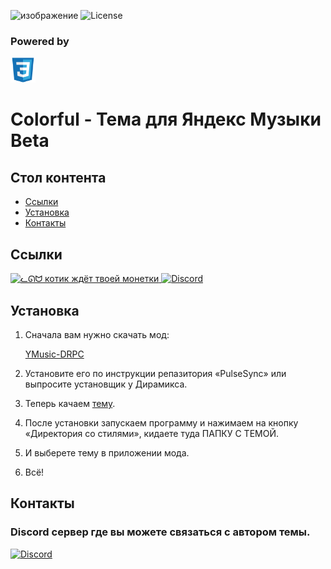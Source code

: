 ![изображение](https://github.com/user-attachments/assets/37559deb-4897-4b5b-8f08-73aba42ed10e)
![License](https://img.shields.io/github/license/Diramix/Spotify-Music.svg?style=for-the-badge)

### Powered by
<a href="https://developer.mozilla.org/en-US/docs/Web/CSS"><img src="https://raw.githubusercontent.com/devicons/devicon/master/icons/css3/css3-original.svg" height="40px" width="40px" /></a>
    
# Colorful - Тема для Яндекс Музыки Beta

## Стол контента
- [Ссылки](#Ссылки)
- [Установка](#Установка)
- [Контакты](#Контакты)

## Ссылки
<p>
    <a href="https://boosty.to/diramix">
      <img width="100" alt="ᓚᘏᗢ котик ждёт твоей монетки" src="https://i.imgur.com/kVUV5rV.png">
    </a>
    <a href="https://discord.gg/ky6bcdy7KA">
      <img width="100" alt="Discord" src="https://i.imgur.com/1BW96c2.png">
    </a
</p>

## Установка
1. Сначала вам нужно скачать мод:
   
    [YMusic-DRPC](https://github.com/PulseSync-Official/YMusic-DRPC)
2. Установите его по инструкции репазитория «PulseSync» или выпросите установщик у Дирамикса.
3. Теперь качаем [тему](https://github.com/Diramix/Colorful/archive/refs/heads/main.zip).
4. После установки запускаем программу и нажимаем на кнопку «Директория со стилями», кидаете туда ПАПКУ С ТЕМОЙ.
5. И выберете тему в приложении мода.
6. Всё!

## Контакты
### Discord сервер где вы можете связаться с автором темы.
[![Discord](https://img.shields.io/badge/Discord-%237289DA.svg?logo=discord&logoColor=white)](https://discord.gg/ky6bcdy7KA)
